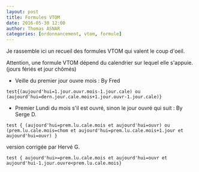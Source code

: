 ```yaml
---
layout: post
title: Formules VTOM
date: 2016-05-30 12:00
author: Thomas ASNAR
categories: [ordonnancement, vtom, formule]
---
```

Je rassemble ici un recueil des formules VTOM qui valent le coup d'oeil.

Attention, une formule VTOM dépend du calendrier sur lequel elle s'appuie. (jours fériés et jour chômés)

 * Veille du premier jour ouvre mois : By Fred 

```
test{(aujourd'hui=1.jour.ouvr.mois-1.jour.cale) ou (aujourd'hui=dern.jour.cale.mois+1.jour.ouvr-1.jour.cale)}
```

 * Premier Lundi du mois s'il est ouvré, sinon le jour ouvré qui suit : By Serge D.

```
test { (aujourd'hui=prem.lu.cale.mois et aujourd'hui=ouvr) ou (prem.lu.cale.mois=chom et aujourd'hui=prem.lu.cale.mois+1.jour et aujourd'hui=ouvr) }
```

version corrigée par Hervé G.

```
test { aujourd'hui>=prem.lu.cale.mois et aujourd'hui=ouvr et aujourd'hui-1.jour.ouvre<prem.lu.cale.mois}
```
